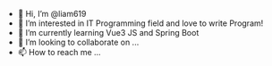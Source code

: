 - 👋 Hi, I’m @liam619
- 👀 I’m interested in IT Programming field and love to write Program!
- 🌱 I’m currently learning Vue3 JS and Spring Boot
- 💞️ I’m looking to collaborate on ...
- 📫 How to reach me ...

<!---
liam619/liam619 is a ✨ special ✨ repository because its `README.md` (this file) appears on your GitHub profile.
You can click the Preview link to take a look at your changes.
--->
